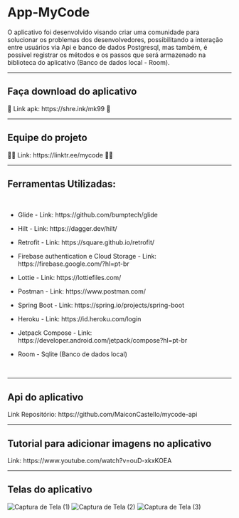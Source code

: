# App-MyCode

O aplicativo foi desenvolvido visando criar uma comunidade para solucionar os problemas dos desenvolvedores, possibilitando a interação entre usuários via Api e banco de dados Postgresql, mas também, é possivel registrar os métodos e os passos que será armazenado na biblioteca do aplicativo (Banco de dados local - Room).

<hr>
<h2>Faça download do aplicativo</h2>
📱 Link apk: https://shre.ink/mk99 📱


<hr>
<h2>Equipe do projeto</h2>
👩‍💻 Link: https://linktr.ee/mycode 👨‍💻 <br>

<hr>
<h2>Ferramentas Utilizadas: </h2> <br>
<ul><li>Glide - Link: https://github.com/bumptech/glide</li></ul>
<ul><li>Hilt - Link: https://dagger.dev/hilt/</li></ul>
<ul><li>Retrofit - Link: https://square.github.io/retrofit/</li></ul> 
<ul><li>Firebase authentication e Cloud Storage - Link: https://firebase.google.com/?hl=pt-br</li></ul> 
<ul><li>Lottie - Link: https://lottiefiles.com/ </li></ul>
<ul><li>Postman - Link: https://www.postman.com/ </li></ul>
<ul><li>Spring Boot - Link: https://spring.io/projects/spring-boot </li></ul>
<ul><li>Heroku - Link: https://id.heroku.com/login </li></ul>
<ul><li>Jetpack Compose - Link: https://developer.android.com/jetpack/compose?hl=pt-br </li></ul>
<ul><li>Room - Sqlite (Banco de dados local)</li></ul> <br>

<hr>
<h2>Api do aplicativo</h2>
Link Repositório: https://github.com/MaiconCastello/mycode-api <br>

<hr>
<h2>Tutorial para adicionar imagens no aplicativo</h2>
Link: https://www.youtube.com/watch?v=ouD-xkxKOEA

<hr>
<h2>Telas do aplicativo</h2>



![Captura de Tela (1)](https://user-images.githubusercontent.com/96313008/179425959-c84d8b18-f55a-4ad5-b238-b99b66492ea8.png)
![Captura de Tela (2)](https://user-images.githubusercontent.com/96313008/179426005-0141f111-ec34-4063-8fa9-ab3b7c826dea.png)
![Captura de Tela (3)](https://user-images.githubusercontent.com/96313008/179426008-12b2127c-9a08-4b25-970c-96a2c10755a7.png)
